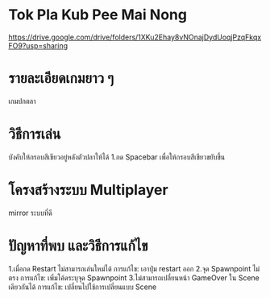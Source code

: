 # Tok Pla Kub Pee Mai Nong
https://drive.google.com/drive/folders/1XKu2Ehay8vNOnajDydUoqjPzqFkqxFO9?usp=sharing
# รายละเอียดเกมยาว ๆ
เกมปกตลา
# วิธีการเล่น
บังคับให้กรอบสีเขียวอยู่หลังตัวปลาให้ได้
1.กด Spacebar เพื่อให้กรอบสีเขียวขยับขึ้น
# โครงสร้างระบบ Multiplayer
mirror ระบบที่ดี
# ปัญหาที่พบ และวิธีการแก้ไข
1.เมื่อกด Restart ไม่สามารถเล่นใหม่ได้
การแก้ไข: เอาปุ่ม restart ออก
2.จุด Spawnpoint ไม่ตรง
การแก้ไข: เพิ่มโค้ดระบุจุด Spawnpoint
3.ไม่สามารถเปลี่ยนหน้า GameOver ใน Scene เดียวกันได้
การแก้ไข: เปลี่ยนไปใช้การเปลี่ยนแบบ Scene
